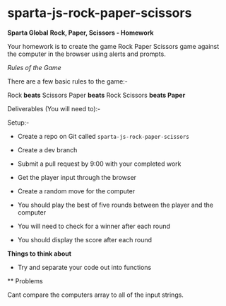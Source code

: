 # sparta-js-rock-paper-scissors

__Sparta Global__
__Rock, Paper, Scissors - Homework__

Your homework is to create the game Rock Paper Scissors game against the computer in the browser using alerts and prompts.

*Rules of the Game*

There are a few basic rules to the game:-

Rock **beats** Scissors
Paper **beats** Rock
Scissors **beats Paper**

Deliverables (You will need to):-

Setup:-
* Create a repo on Git called `sparta-js-rock-paper-scissors`
* Create a dev branch
* Submit a pull request by 9:00 with your completed work


* Get the player input through the browser
* Create a random move for the computer
* You should play the best of five rounds between the player and the computer
* You will need to check for a winner after each round
* You should display the score after each round


__**Things to think about**__
* Try and separate your code out into functions

** Problems

Cant compare the computers array to all of the input strings.
